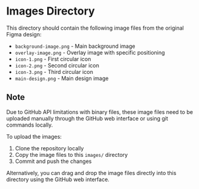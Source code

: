 # Images Directory

This directory should contain the following image files from the original Figma design:

- `background-image.png` - Main background image
- `overlay-image.png` - Overlay image with specific positioning
- `icon-1.png` - First circular icon
- `icon-2.png` - Second circular icon  
- `icon-3.png` - Third circular icon
- `main-design.png` - Main design image

## Note

Due to GitHub API limitations with binary files, these image files need to be uploaded manually through the GitHub web interface or using git commands locally.

To upload the images:
1. Clone the repository locally
2. Copy the image files to this `images/` directory
3. Commit and push the changes

Alternatively, you can drag and drop the image files directly into this directory using the GitHub web interface.